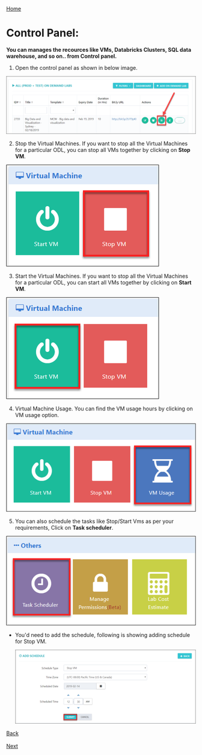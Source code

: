 [Home](./../README.md)

# Control Panel:

**You can manages the recources like VMs, Databricks Clusters, SQL data warehouse, and so on.. from Control panel.**

1) Open the control panel as shown in below image.
   
 ![](images/control1.png)
   
2) Stop the Virtual Machines.
If you want to stop all the Virtual Machines for a particular ODL, you can stop all VMs together by clicking on **Stop VM**.
   
 ![](images/stopvm1.png)
 
3) Start the Virtual Machines.
If you want to stop all the Virtual Machines for a particular ODL, you can start all VMs together by clicking on **Start VM**.
   
 ![](images/startvm.png)
 
4) Virtual Machine Usage.
You can find the VM usage hours by clicking on VM usage option.
   
 ![](images/vmusage.png)
 
5) You can also schedule the tasks like Stop/Start Vms as per your requirements, Click on **Task scheduler**.
   
  ![](images/tasksch.png)
 
* You'd need to add the schedule, following is showing adding schedule for Stop VM.
   
  ![](images/taskadd.png)
 
[Back](./View_Users_Page_readme.md#view-users-page) &nbsp;&nbsp;&nbsp;&nbsp;&nbsp;&nbsp;&nbsp;&nbsp;&nbsp;&nbsp;&nbsp;&nbsp;&nbsp;&nbsp;&nbsp;&nbsp;&nbsp;&nbsp;&nbsp;&nbsp;&nbsp;&nbsp;&nbsp;&nbsp;&nbsp;&nbsp;&nbsp;&nbsp;&nbsp;&nbsp;&nbsp;&nbsp;&nbsp;&nbsp;&nbsp;&nbsp;&nbsp;&nbsp;&nbsp;&nbsp;&nbsp;&nbsp;&nbsp;&nbsp;&nbsp;&nbsp;&nbsp;&nbsp;&nbsp;&nbsp;&nbsp;&nbsp;&nbsp;&nbsp;&nbsp;&nbsp;&nbsp;&nbsp;&nbsp;&nbsp;&nbsp;&nbsp;&nbsp;&nbsp;&nbsp;&nbsp;&nbsp;&nbsp;&nbsp;&nbsp;&nbsp;&nbsp;&nbsp;&nbsp;&nbsp;&nbsp;&nbsp;&nbsp;&nbsp;&nbsp;&nbsp;&nbsp;&nbsp;&nbsp;&nbsp;&nbsp;&nbsp;&nbsp;&nbsp;&nbsp;&nbsp;&nbsp;&nbsp;&nbsp;&nbsp;&nbsp;&nbsp;&nbsp;&nbsp;&nbsp;&nbsp;&nbsp;&nbsp;&nbsp;&nbsp;&nbsp;&nbsp;&nbsp;&nbsp;&nbsp;&nbsp;&nbsp;&nbsp;&nbsp;&nbsp;&nbsp;&nbsp;&nbsp;&nbsp;&nbsp;&nbsp;&nbsp;&nbsp;&nbsp;&nbsp;&nbsp;&nbsp;[Next](./Support_Information_readme.md#support-information) 











